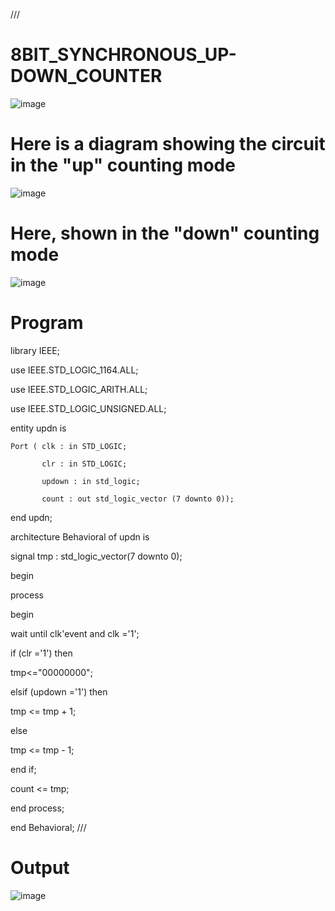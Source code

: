 
///
# 8BIT_SYNCHRONOUS_UP-DOWN_COUNTER
![image](https://github.com/RESMIRNAIR/8BIT_SYNCHRONOUS_UP-DOWN_COUNTER/assets/154305926/e1af47bf-e77f-446e-9fe0-e0ca3d1a7cfd)
# Here is a diagram showing the circuit in the "up" counting mode
![image](https://github.com/RESMIRNAIR/8BIT_SYNCHRONOUS_UP-DOWN_COUNTER/assets/154305926/8a6dd34b-5226-4d93-9bff-d87ab85aeabc)
# Here, shown in the "down" counting mode
![image](https://github.com/RESMIRNAIR/8BIT_SYNCHRONOUS_UP-DOWN_COUNTER/assets/154305926/9a30ebd6-6692-48d0-b64b-41b896d6de4a)
# Program
library IEEE;

use IEEE.STD_LOGIC_1164.ALL;

use IEEE.STD_LOGIC_ARITH.ALL;

use IEEE.STD_LOGIC_UNSIGNED.ALL;

entity updn is

    Port ( clk : in STD_LOGIC;
    
           clr : in STD_LOGIC;
           
           updown : in std_logic;
           
           count : out std_logic_vector (7 downto 0));

end updn;

architecture Behavioral of updn is

signal tmp : std_logic_vector(7 downto 0);


begin

process

begin

wait until clk'event and clk ='1';

if (clr ='1') then

tmp<="00000000";

elsif (updown ='1') then

tmp <= tmp + 1;

else

tmp <= tmp - 1;


end if;

count <= tmp;

end process;

end Behavioral;
///

# Output

![image](https://github.com/Shaiksushma123/8BIT_SYNCHRONOUS_UP-DOWN_COUNTER/assets/159005642/73d120da-02a7-440e-b21c-1773e9de5c82)
